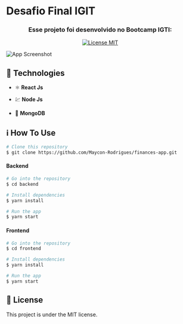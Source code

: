 # Desafio Final IGIT

<h3  align="center"> Esse projeto foi desenvolvido no Bootcamp IGTI:</h3>

<p align="center">
  <a href="https://opensource.org/licenses/MIT">
    <img src="https://img.shields.io/badge/License-MIT-blue.svg" alt="License MIT">
  </a>
</p>

![App Screenshot](https://raw.githubusercontent.com/Maycon-Rodrigues/finances-app/master/screenshot.png)



## :rocket: Technologies

- ⚛️ **React Js**

- 💹 **Node Js**

- 📄 **MongoDB**

  

## :information_source: How To Use

```bash
# Clone this repository
$ git clone https://github.com/Maycon-Rodrigues/finances-app.git
```

#### Backend

```bash
# Go into the repository
$ cd backend

# Install dependencies
$ yarn install

# Run the app
$ yarn start
```

#### Frontend

```bash
# Go into the repository
$ cd frontend

# Install dependencies
$ yarn install

# Run the app
$ yarn start
```



## :memo: License

This project is under the MIT license.
